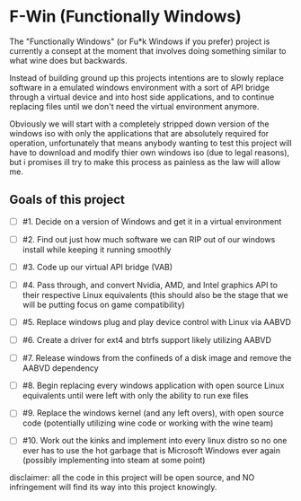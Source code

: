 # F-Win (Functionally Windows)
The "Functionally Windows" (or Fu*k Windows if you prefer) project is currently a consept at the moment that involves doing something similar to what wine does but backwards.

Instead of building ground up this projects intentions are to slowly replace software in a emulated windows environment with a sort of API bridge through a virtual device and into host side applications, and to continue replacing files until we don't need the virtual environment anymore.

Obviously we will start with a completely stripped down version of the windows iso with only the applications that are absolutely required for operation, unfortunately that means anybody wanting to test this project will have to download and modify thier own windows iso (due to legal reasons), but i promises ill try to make this process as painless as the law will allow me.

## Goals of this project

- [ ] #1. Decide on a version of Windows and get it in a virtual environment

- [ ] #2. Find out just how much software we can RIP out of our windows install while keeping it running smoothly

- [ ] #3. Code up our virtual API bridge (VAB)

- [ ] #4. Pass through, and convert Nvidia, AMD, and Intel graphics API to their respective Linux equivalents (this should also be the stage that we will be putting focus on game compatibility)

- [ ] #5. Replace windows plug and play device control with Linux via AABVD

- [ ] #6. Create a driver for ext4 and btrfs support likely utilizing AABVD

- [ ] #7. Release windows from the confineds of a disk image and remove the AABVD dependency

- [ ] #8. Begin replacing every windows application with open source Linux equivalents until were left with only the ability to run exe files 

- [ ] #9. Replace the windows kernel (and any left overs), with open source code (potentially utilizing wine code or working with the wine team)

- [ ] #10. Work out the kinks and implement into every linux distro so no one ever has to use the hot garbage that is Microsoft Windows ever again (possibly implementing into steam at some point)

disclaimer: all the code in this project will be open source, and NO infringement will find its way into this project knowingly.
